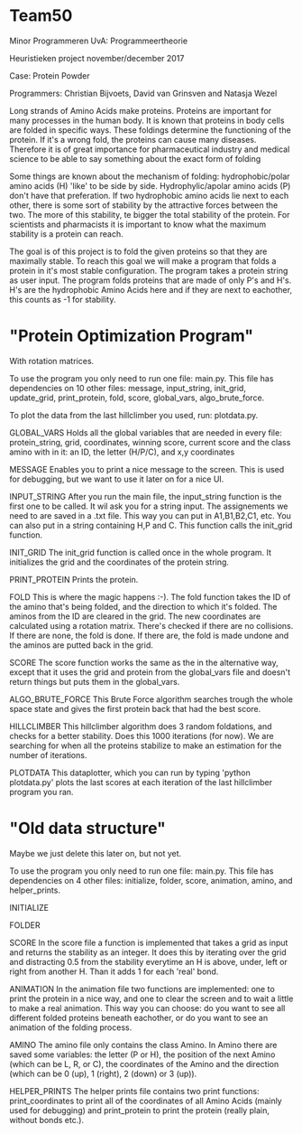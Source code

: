 # Team50

Minor Programmeren UvA: Programmeertheorie

Heuristieken project november/december 2017

Case: Protein Powder


Programmers: Christian Bijvoets, David van Grinsven and Natasja Wezel

Long strands of Amino Acids make proteins. Proteins are important for many processes in the human body. It is known that proteins in body cells are folded in specific ways. These foldings determine the functioning of the protein. If it's a wrong fold, the proteins can cause many diseases. Therefore it is of great importance for pharmaceutical industry and medical science to be able to say something about the exact form of folding

Some things are known about the mechanism of folding: hydrophobic/polar amino acids (H) 'like' to be side by side. Hydrophylic/apolar amino acids (P) don't have that preferation. If two hydrophobic amino acids lie next to each other, there is some sort of stability by the attractive forces between the two. The more of this stability, te bigger the total stability of the protein. For scientists and pharmacists it is important to know what the maximum stability is a protein can reach. 

The goal is of this project is to fold the given proteins so that they are maximally stable. To reach this goal we will make a program that folds a protein in it's most stable configuration. The program takes a protein string as user input. The program folds proteins that are made of only P's and H's. H's are the hydrophobic Amino Acids here and if they are next to eachother, this counts as -1 for stability.

# "Protein Optimization Program"
With rotation matrices.

To use the program you only need to run one file: main.py. This file has dependencies on 10 other files: message, input_string, init_grid, update_grid, print_protein, fold, score, global_vars, algo_brute_force.

To plot the data from the last hillclimber you used, run: plotdata.py.

GLOBAL_VARS
Holds all the global variables that are needed in every file: protein_string, grid, coordinates, winning score, current score and the class amino with in it: an ID, the letter (H/P/C), and x,y coordinates

MESSAGE
Enables you to print a nice message to the screen. This is used for debugging, but we want to use it later on for a nice UI.

INPUT_STRING
After you run the main file, the input_string function is the first one to be called. It wil ask you for a string input. The assignements we need to are saved in a .txt file. This way you can put in A1,B1,B2,C1, etc. You can also put in a string containing H,P and C. This function calls the init_grid function.

INIT_GRID
The init_grid function is called once in the whole program. It initializes the grid and the coordinates of the protein string.

PRINT_PROTEIN
Prints the protein.

FOLD
This is where the magic happens :-). The fold function takes the ID of the amino that's being folded, and the direction to which it's folded. The aminos from the ID are cleared in the grid. The new coordinates are calculated using a rotation matrix. There's checked if there are no collisions. If there are none, the fold is done. If there are, the fold is made undone and the aminos are putted back in the grid.

SCORE
The score function works the same as the in the alternative way, except that it uses the grid and protein from the global_vars file and doesn't return things but puts them in the global_vars.

ALGO_BRUTE_FORCE
This Brute Force algorithm searches trough the whole space state and gives the first protein back that had the best score.

HILLCLIMBER
This hillclimber algorithm does 3 random foldations, and checks for a better stability. Does this 1000 iterations (for now). We are searching for when all the proteins stabilize to make an estimation for the number of iterations.

PLOTDATA
This dataplotter, which you can run by typing 'python plotdata.py' plots the last scores at each iteration of the last hillclimber program you ran.


# "Old data structure"
Maybe we just delete this later on, but not yet.

To use the program you only need to run one file: main.py. This file has dependencies on 4 other files: initialize, folder, score, animation, amino, and helper_prints. 

INITIALIZE

FOLDER

SCORE
In the score file a function is implemented that takes a grid as input and returns the stability as an integer. It does this by iterating over the grid and distracting 0.5 from the stability everytime an H is above, under, left or right from another H. Than it adds 1 for each 'real' bond. 

ANIMATION
In the animation file two functions are implemented: one to print the protein in a nice way, and one to clear the screen and to wait a little to make a real animation. This way you can choose: do you want to see all different folded proteins beneath eachother, or do you want to see an animation of the folding process.

AMINO
The amino file only contains the class Amino. In Amino there are saved some variables: the letter (P or H), the position of the next Amino (which can be L, R, or C), the coordinates of the Amino and the direction (which can be 0 (up), 1 (right), 2 (down) or 3 (up)).

HELPER_PRINTS
The helper prints file contains two print functions: print_coordinates to print all of the coordinates of all Amino Acids (mainly used for debugging) and print_protein to print the protein (really plain, without bonds etc.).







